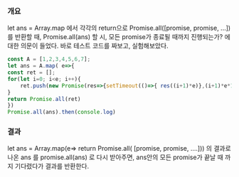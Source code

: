 ### 개요
let ans = Array.map 에서 각각의 return으로 Promise.all([promise, promise, ...]) 를 반환할 때,
Promise.all(ans) 할 시, 모든 promise가 종료될 때까지 진행되는가? 에 대한 의문이 들었다.
바로 테스트 코드를 짜보고, 실험해보았다.


```javascript
const A = [1,2,3,4,5,6,7];
let ans = A.map( e=>{
const ret = [];
for(let i=0; i<e; i++){
    ret.push(new Promise(res=>{setTimeout(()=>{ res((i+1)*e)},(i+1)*e*1000 )}))
}
return Promise.all(ret)
})
Promise.all(ans).then(console.log)
```

### 결과
let ans = Array.map(e=> return Promise.all( [promise, promise, ....])) 의 결과로 나온 ans 를 promise.all(ans) 로 다시 받아주면,
ans안의 모든 promise가 끝날 때 까지 기다렸다가 결과를 반환한다.

